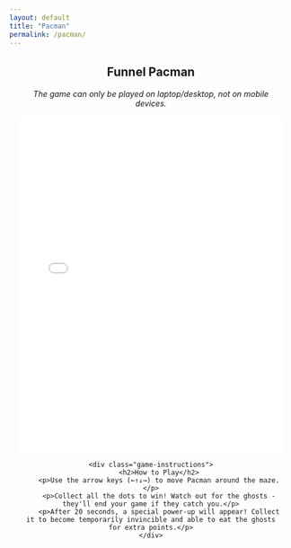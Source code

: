 ```yaml
---
layout: default
title: "Pacman"
permalink: /pacman/
---
```


<div class="pacman-container">
    <h2>Funnel Pacman</h2>
    <p><em>The game can only be played on laptop/desktop, not on mobile devices.</em></p> 
    <iframe src="/assets/pacman/index.html" style="width: 100%; height: 600px; border: none;"></iframe>
    
    <div class="game-instructions">
        <h2>How to Play</h2>
        <p>Use the arrow keys (←↑↓→) to move Pacman around the maze.</p>
        <p>Collect all the dots to win! Watch out for the ghosts - they'll end your game if they catch you.</p>
        <p>After 20 seconds, a special power-up will appear! Collect it to become temporarily invincible and able to eat the ghosts for extra points.</p>
    </div>
</div>

<style>
.pacman-container {
    max-width: 800px;
    margin: 2rem auto;
    padding: 0 1rem;
    text-align: center;
}

.game-instructions {
    margin-top: 1rem;
    padding: 1.5rem;
    background: #f5f5f5;
    border-radius: 8px;
    text-align: left;
}

.game-instructions h2 {
    color: #1a472a;  /* Your site's green color */
    margin-bottom: 1rem;
}

.game-instructions p {
    margin-bottom: 0.75rem;
    line-height: 1.5;
}
</style> 